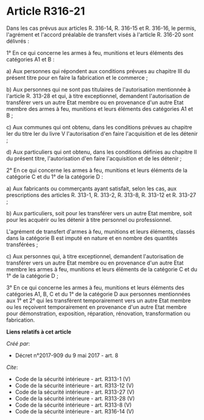 # Article R316-21

Dans les cas prévus aux articles R. 316-14, R. 316-15 et R. 316-16, le permis, l'agrément et l'accord préalable de transfert
visés à l'article R. 316-20 sont délivrés : 

1° En ce qui concerne les armes à feu, munitions et leurs éléments des catégories A1 et B : 

a) Aux personnes qui répondent aux conditions prévues au chapitre III du présent titre pour en faire la fabrication et le
commerce ; 

b) Aux personnes qui ne sont pas titulaires de l'autorisation mentionnée à l'article R. 313-28 et qui, à titre exceptionnel,
demandent l'autorisation de transférer vers un autre Etat membre ou en provenance d'un autre Etat membre des armes à feu,
munitions et leurs éléments des catégories A1 et B ; 

c) Aux communes qui ont obtenu, dans les conditions prévues au chapitre Ier du titre Ier du livre V l'autorisation d'en faire
l'acquisition et de les détenir ; 

d) Aux particuliers qui ont obtenu, dans les conditions définies au chapitre II du présent titre, l'autorisation d'en faire
l'acquisition et de les détenir ; 

2° En ce qui concerne les armes à feu, munitions et leurs éléments de la catégorie C et du 1° de la catégorie D : 

a) Aux fabricants ou commerçants ayant satisfait, selon les cas, aux prescriptions des articles R. 313-1, R. 313-2, R. 313-8,
R. 313-12 et R. 313-27 ; 

b) Aux particuliers, soit pour les transférer vers un autre Etat membre, soit pour les acquérir ou les détenir à titre
personnel ou professionnel. 

L'agrément de transfert d'armes à feu, munitions et leurs éléments, classés dans la catégorie B est imputé en nature et en
nombre des quantités transférées ; 

c) Aux personnes qui, à titre exceptionnel, demandent l'autorisation de transférer vers un autre Etat membre ou en provenance
d'un autre Etat membre les armes à feu, munitions et leurs éléments de la catégorie C et du 1° de la catégorie D ; 

3° En ce qui concerne les armes à feu, munitions et leurs éléments des catégories A1, B, C et du 1° de la catégorie D aux
personnes mentionnées aux 1° et 2° qui les transfèrent temporairement vers un autre Etat membre ou les reçoivent
temporairement en provenance d'un autre Etat membre pour démonstration, exposition, réparation, rénovation, transformation ou
fabrication.

**Liens relatifs à cet article**

_Créé par_:

  - Décret n°2017-909 du 9 mai 2017 - art. 8

_Cite_:

  - Code de la sécurité intérieure - art. R313-1 (V)
  - Code de la sécurité intérieure - art. R313-12 (V)
  - Code de la sécurité intérieure - art. R313-27 (V)
  - Code de la sécurité intérieure - art. R313-28 (V)
  - Code de la sécurité intérieure - art. R313-8 (V)
  - Code de la sécurité intérieure - art. R316-14 (V)
